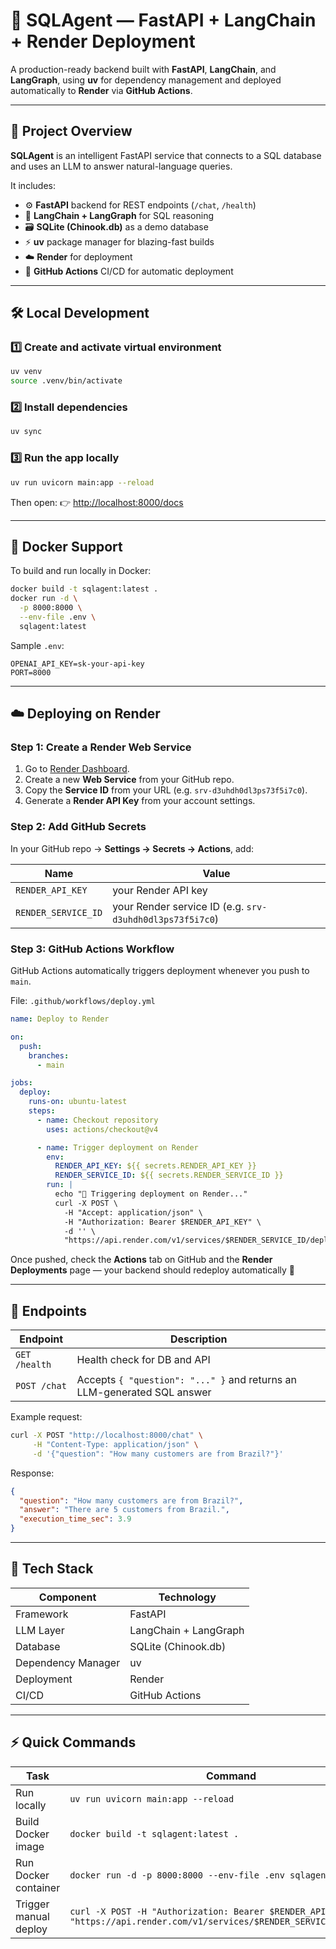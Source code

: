 # 🚀 SQLAgent — FastAPI + LangChain + Render Deployment

A production-ready backend built with **FastAPI**, **LangChain**, and **LangGraph**, using **uv** for dependency management and deployed automatically to **Render** via **GitHub Actions**.

---

## 🧩 Project Overview

**SQLAgent** is an intelligent FastAPI service that connects to a SQL database and uses an LLM to answer natural-language queries.

It includes:

* ⚙️  **FastAPI** backend for REST endpoints (`/chat`, `/health`)
* 🧠  **LangChain + LangGraph** for SQL reasoning
* 🗃️  **SQLite (Chinook.db)** as a demo database
* ⚡  **uv** package manager for blazing-fast builds
* ☁️  **Render** for deployment
* 🔁  **GitHub Actions** CI/CD for automatic deployment

---

## 🛠️ Local Development

### 1️⃣  Create and activate virtual environment

```bash
uv venv
source .venv/bin/activate
```

### 2️⃣  Install dependencies

```bash
uv sync
```

### 3️⃣  Run the app locally

```bash
uv run uvicorn main:app --reload
```

Then open:
👉 [http://localhost:8000/docs](http://localhost:8000/docs)

---

## 🐳 Docker Support

To build and run locally in Docker:

```bash
docker build -t sqlagent:latest .
docker run -d \
  -p 8000:8000 \
  --env-file .env \
  sqlagent:latest
```

Sample `.env`:

```
OPENAI_API_KEY=sk-your-api-key
PORT=8000
```

---

## ☁️ Deploying on Render

### Step 1: Create a Render Web Service

1. Go to [Render Dashboard](https://dashboard.render.com).
2. Create a new **Web Service** from your GitHub repo.
3. Copy the **Service ID** from your URL (e.g. `srv-d3uhdh0dl3ps73f5i7c0`).
4. Generate a **Render API Key** from your account settings.

### Step 2: Add GitHub Secrets

In your GitHub repo → **Settings → Secrets → Actions**, add:

| Name                | Value                                                    |
| ------------------- | -------------------------------------------------------- |
| `RENDER_API_KEY`    | your Render API key                                      |
| `RENDER_SERVICE_ID` | your Render service ID (e.g. `srv-d3uhdh0dl3ps73f5i7c0`) |

### Step 3: GitHub Actions Workflow

GitHub Actions automatically triggers deployment whenever you push to `main`.

File: `.github/workflows/deploy.yml`

```yaml
name: Deploy to Render

on:
  push:
    branches:
      - main

jobs:
  deploy:
    runs-on: ubuntu-latest
    steps:
      - name: Checkout repository
        uses: actions/checkout@v4

      - name: Trigger deployment on Render
        env:
          RENDER_API_KEY: ${{ secrets.RENDER_API_KEY }}
          RENDER_SERVICE_ID: ${{ secrets.RENDER_SERVICE_ID }}
        run: |
          echo "🚀 Triggering deployment on Render..."
          curl -X POST \
            -H "Accept: application/json" \
            -H "Authorization: Bearer $RENDER_API_KEY" \
            -d '' \
            "https://api.render.com/v1/services/$RENDER_SERVICE_ID/deploys"
```

Once pushed, check the **Actions** tab on GitHub and the **Render Deployments** page — your backend should redeploy automatically 🎉

---

## 🧠 Endpoints

| Endpoint      | Description                                                             |
| ------------- | ----------------------------------------------------------------------- |
| `GET /health` | Health check for DB and API                                             |
| `POST /chat`  | Accepts `{ "question": "..." }` and returns an LLM-generated SQL answer |

Example request:

```bash
curl -X POST "http://localhost:8000/chat" \
     -H "Content-Type: application/json" \
     -d '{"question": "How many customers are from Brazil?"}'
```

Response:

```json
{
  "question": "How many customers are from Brazil?",
  "answer": "There are 5 customers from Brazil.",
  "execution_time_sec": 3.9
}
```

---

## 🧰 Tech Stack

| Component          | Technology            |
| ------------------ | --------------------- |
| Framework          | FastAPI               |
| LLM Layer          | LangChain + LangGraph |
| Database           | SQLite (Chinook.db)   |
| Dependency Manager | uv                    |
| Deployment         | Render                |
| CI/CD              | GitHub Actions        |

---

## ⚡ Quick Commands

| Task                  | Command                                                                                                                         |
| --------------------- | ------------------------------------------------------------------------------------------------------------------------------- |
| Run locally           | `uv run uvicorn main:app --reload`                                                                                              |
| Build Docker image    | `docker build -t sqlagent:latest .`                                                                                             |
| Run Docker container  | `docker run -d -p 8000:8000 --env-file .env sqlagent:latest`                                                                    |
| Trigger manual deploy | `curl -X POST -H "Authorization: Bearer $RENDER_API_KEY" -d '' "https://api.render.com/v1/services/$RENDER_SERVICE_ID/deploys"` |
